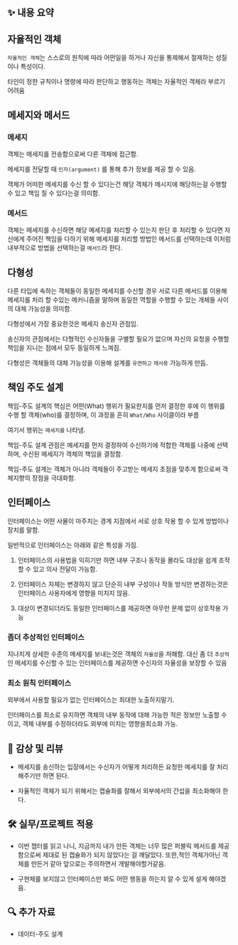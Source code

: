 ## ✨ 내용 요약

## 자율적인 객체

`자율적인 객체`는 스스로의 원칙에 따라 어떤일을 하거나 자신을 통제해서 절제하는 성질이나 특성이다.

타인이 정한 규칙이나 명령에 따라 판단하고 행동하는 객체는 자율적인 객체라 부르기 어려움

## 메세지와 메서드

### 메세지

객체는 메세지를 전송함으로써 다른 객체에 접근함.

메세지를 전달할 때 `인자(argument)` 를 통해 추가 정보를 제공 할 수 있음.

객체가 어떠한 메세지를 수신 할 수 있다는건 해당 객체가 메시지에 해당하는걸 수행할 수 있고 책임 질 수 있다는걸 의미함.

### 메서드

객체는 메세지를 수신하면 해당 메세지를 처리할 수 있는지 판단 후 처리할 수 있다면 자신에게 주어진 책임을 다하기 위해 메세지를 처리할 방법인 메서드를 선택하는데 이처럼 내부적으로 방법을 선택하는걸 `메서드`라 한다.

## 다형성

다른 타입에 속하는 객체들이 동일한 메세지를 수신할 경우 서로 다른 메서드를 이용해 메세지를 처리 할 수있는 메커니즘을 말하며 동일한 역할을 수행할 수 있는 개체들 사이의 대체 가능성을 의미함.

다형성에서 가장 중요한것은 메세지 송신자 관점임.

송신자의 관점에서는 다형적인 수신자들을 구별할 필요가 없으며 자신의 요청을 수행할 책임을 지니는 점에서 모두 동일하게 느껴짐.

다형성은 객체들의 대체 가능성을 이용해 설계를 `유연하고` `재사용` 가능하게 만듬.

## 책임 주도 설계

책임-주도 설계의 핵심은 어떤(What) 행위가 필요한지를 먼저 결정한 후에 이 행위를 수행 할 객체(who)를 결정하며, 이 과정을 흔히 `What/Who` 사이클이라 부름

여기서 행위는 `메세지를` 나타냄.

책임-주도 설계 관점은 메세지를 먼저 결정하여 수신하기에 적합한 객체를 나중에 선택하며, 수신된 메세지가 객체의 책임을 결정함.

책임-주도 설계는 객체가 아니라 객체들이 주고받는 메세지 초점을 맞추게 함으로써 객체지향의 장점을 극대화함.

## 인터페이스

인터페이스는 어떤 사물이 마주치는 경계 지점에서 서로 상호 작용 할 수 있게 방법이나 장치를 말함.

일반적으로 인터페이스는 아래와 같은 특성을 가짐.

1. 인터페이스의 사용법을 익히기만 하면 내부 구조나 동작을 몰라도 대상을 쉽게 조작할 수 있고 의사 전달이 가능함.

2. 인터페이스 자체는 변경하지 않고 단순히 내부 구성이나 작동 방식만 변경하는것은 인터페이스 사용자에게 영향을 미치지 않음.

3. 대상이 변경되더라도 동일한 인터페이스를 제공하면 아무런 문제 없이 상호작용 가능

### 좀더 추상적인 인터페이스

지나치게 상세한 수준의 메세지를 보내는것은 객체의 `자율성`을 저해함. 대신 좀 더 `추상적`인 메세지를 수신할 수 있는 인터페이스를 제공하면 수신자의 자율성을 보장할 수 있음

### 최소 원칙 인터페이스

외부에서 사용할 필요가 없는 인터페이스는 최대한 노출하지말기.

인터페이스를 최소로 유지하면 객체의 내부 동작에 대해 가능한 적은 정보만 노출할 수 이고, 객체 내부를 수정하더라도 외부에 미치는 영향을최소화 가능.

## 📝 감상 및 리뷰

- 메세지를 송신하는 입장에서는 수신자가 어떻게 처리하든 요청한 메세지를 잘 처리해주기만 하면 된다.

- 자율적인 객체가 되기 위해서는 캡슐화를 잘해서 외부에서의 간섭을 최소화해야 한다.

## 🛠️ 실무/프로젝트 적용

- 이번 챕터를 읽고 나니, 지금까지 내가 만든 객체는 너무 많은 퍼블릭 메서드를 제공함으로써 제대로 된 캡슐화가 되지 않았다는 걸 깨달았다. 또한,적인 객체가아닌 객체를 만든거 같아 앞으로는 주의하면서 개발해야할거같음.

- 구현체를 보지않고 인터페이스만 봐도 어떤 행동을 하는지 알 수 있게 설게 해야겠음.

## 🔍 추가 자료

- 데이터-주도 설계
